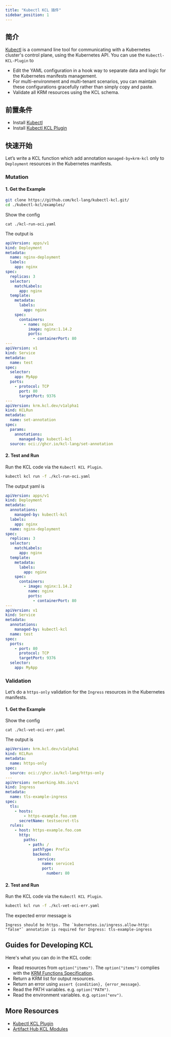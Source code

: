 ```yaml
---
title: "Kubectl KCL 插件"
sidebar_position: 1
---
```


## 简介

[Kubectl](https://kubernetes.io/docs/reference/kubectl/) is a command line tool for communicating with a Kubernetes cluster's control plane, using the Kubernetes API. You can use the `Kubectl-KCL-Plugin` to

- Edit the YAML configuration in a hook way to separate data and logic for the Kubernetes manifests management.
- For multi-environment and multi-tenant scenarios, you can maintain these configurations gracefully rather than simply copy and paste.
- Validate all KRM resources using the KCL schema.

## 前置条件

- Install [Kubectl](https://github.com/kubernetes/kubectl)
- Install [Kubectl KCL Plugin](https://github.com/kcl-lang/kubectl-kcl)

## 快速开始

Let’s write a KCL function which add annotation `managed-by=krm-kcl` only to `Deployment` resources in the Kubernetes manifests.

### Mutation

#### 1. Get the Example

```bash
git clone https://github.com/kcl-lang/kubectl-kcl.git/
cd ./kubectl-kcl/examples/
```

Show the config

```shell
cat ./kcl-run-oci.yaml
```

The output is

```yaml
apiVersion: apps/v1
kind: Deployment
metadata:
  name: nginx-deployment
  labels:
    app: nginx
spec:
  replicas: 3
  selector:
    matchLabels:
      app: nginx
  template:
    metadata:
      labels:
        app: nginx
    spec:
      containers:
        - name: nginx
          image: nginx:1.14.2
          ports:
            - containerPort: 80
---
apiVersion: v1
kind: Service
metadata:
  name: test
spec:
  selector:
    app: MyApp
  ports:
    - protocol: TCP
      port: 80
      targetPort: 9376
---
apiVersion: krm.kcl.dev/v1alpha1
kind: KCLRun
metadata:
  name: set-annotation
spec:
  params:
    annotations:
      managed-by: kubectl-kcl
  source: oci://ghcr.io/kcl-lang/set-annotation
```

#### 2. Test and Run

Run the KCL code via the `Kubectl KCL Plugin`.

```bash
kubectl kcl run -f ./kcl-run-oci.yaml
```

The output yaml is

```yaml
apiVersion: apps/v1
kind: Deployment
metadata:
  annotations:
    managed-by: kubectl-kcl
  labels:
    app: nginx
  name: nginx-deployment
spec:
  replicas: 3
  selector:
    matchLabels:
      app: nginx
  template:
    metadata:
      labels:
        app: nginx
    spec:
      containers:
        - image: nginx:1.14.2
          name: nginx
          ports:
            - containerPort: 80
---
apiVersion: v1
kind: Service
metadata:
  annotations:
    managed-by: kubectl-kcl
  name: test
spec:
  ports:
    - port: 80
      protocol: TCP
      targetPort: 9376
  selector:
    app: MyApp
```

### Validation

Let’s do a `https-only` validation for the `Ingress` resources in the Kubernetes manifests.

#### 1. Get the Example

Show the config

```shell
cat ./kcl-vet-oci-err.yaml
```

The output is

```yaml
apiVersion: krm.kcl.dev/v1alpha1
kind: KCLRun
metadata:
  name: https-only
spec:
  source: oci://ghcr.io/kcl-lang/https-only
---
apiVersion: networking.k8s.io/v1
kind: Ingress
metadata:
  name: tls-example-ingress
spec:
  tls:
    - hosts:
        - https-example.foo.com
      secretName: testsecret-tls
  rules:
    - host: https-example.foo.com
      http:
        paths:
          - path: /
            pathType: Prefix
            backend:
              service:
                name: service1
                port:
                  number: 80
```

#### 2. Test and Run

Run the KCL code via the `Kubectl KCL Plugin`.

```bash
kubectl kcl run -f ./kcl-vet-oci-err.yaml
```

The expected error message is

```shell
Ingress should be https. The `kubernetes.io/ingress.allow-http: "false"` annotation is required for Ingress: tls-example-ingress
```

## Guides for Developing KCL

Here's what you can do in the KCL code:

- Read resources from `option("items")`. The `option("items")` complies with the [KRM Functions Specification](https://kpt.dev/book/05-developing-functions/01-functions-specification).
- Return a KRM list for output resources.
- Return an error using `assert {condition}, {error_message}`.
- Read the PATH variables. e.g. `option("PATH")`.
- Read the environment variables. e.g. `option("env")`.

## More Resources

- [Kubectl KCL Plugin](https://github.com/kcl-lang/kubectl-kcl)
- [Artifact Hub KCL Modules](https://artifacthub.io/packages/search?org=kcl&sort=relevance&page=1)
